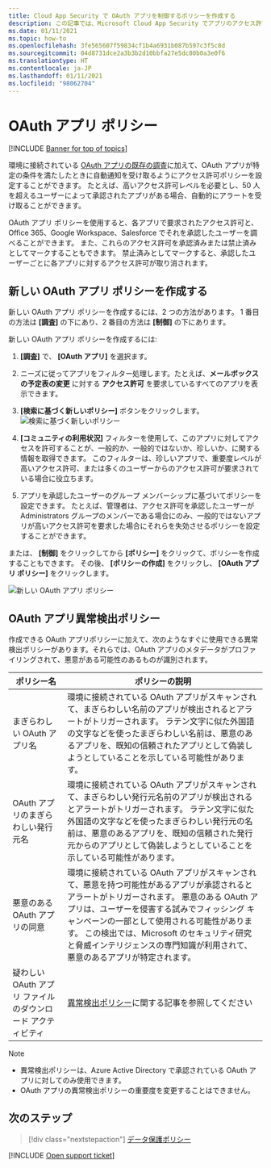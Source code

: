 ```yaml
---
title: Cloud App Security で OAuth アプリを制御するポリシーを作成する
description: この記事では、Microsoft Cloud App Security でアプリのアクセス許可ポリシーを作成して使用する手順について説明します。
ms.date: 01/11/2021
ms.topic: how-to
ms.openlocfilehash: 3fe565607f59834cf1b4a6931b087b597c3f5c8d
ms.sourcegitcommit: 04d8731dce2a3b3b2d10bbfa27e5dc80b0a3e0f6
ms.translationtype: HT
ms.contentlocale: ja-JP
ms.lasthandoff: 01/11/2021
ms.locfileid: "98062704"
---
```

# <a name="oauth-app-policies"></a>OAuth アプリ ポリシー

[!INCLUDE [Banner for top of topics](includes/banner.md)]

環境に接続されている [OAuth アプリの既存の調査](manage-app-permissions.md)に加えて、OAuth アプリが特定の条件を満たしたときに自動通知を受け取るようにアクセス許可ポリシーを設定することができます。 たとえば、高いアクセス許可レベルを必要とし、50 人を超えるユーザーによって承認されたアプリがある場合、自動的にアラートを受け取ることができます。

OAuth アプリ ポリシーを使用すると、各アプリで要求されたアクセス許可と、Office 365、Google Workspace、Salesforce でそれを承認したユーザーを調べることができます。 また、これらのアクセス許可を承認済みまたは禁止済みとしてマークすることもできます。 禁止済みとしてマークすると、承認したユーザーごとに各アプリに対するアクセス許可が取り消されます。

## <a name="create-a-new-oauth-app-policy"></a>新しい OAuth アプリ ポリシーを作成する

新しい OAuth アプリ ポリシーを作成するには、2 つの方法があります。 1 番目の方法は **[調査]** の下にあり、2 番目の方法は **[制御]** の下にあります。

新しい OAuth アプリ ポリシーを作成するには:

1. **[調査]** で、 **[OAuth アプリ]** を選択ます。

1. ニーズに従ってアプリをフィルター処理します。たとえば、**メールボックスの予定表の変更** に対する **アクセス許可** を要求しているすべてのアプリを表示できます。
1. **[検索に基づく新しいポリシー]** ボタンをクリックします。
    ![検索に基づく新しいポリシー](media/app-permissions-filter.png)
1. **[コミュニティの利用状況]** フィルターを使用して、このアプリに対してアクセスを許可することが、一般的か、一般的ではないか、珍しいか、に関する情報を取得できます。 このフィルターは、珍しいアプリで、重要度レベルが高いアクセス許可、または多くのユーザーからのアクセス許可が要求されている場合に役立ちます。
1. アプリを承認したユーザーのグループ メンバーシップに基づいてポリシーを設定できます。 たとえば、管理者は、アクセス許可を承認したユーザーが Administrators グループのメンバーである場合にのみ、一般的ではないアプリが高いアクセス許可を要求した場合にそれらを失効させるポリシーを設定することができます。

または、 **[制御]** をクリックしてから **[ポリシー]** をクリックて、ポリシーを作成することもできます。 その後、 **[ポリシーの作成]** をクリックし、 **[OAuth アプリ ポリシー]** をクリックします。

   ![新しい OAuth アプリ ポリシー](media/app-permissions-policy.png)

## <a name="oauth-app-anomaly-detection-policies"></a>OAuth アプリ異常検出ポリシー

作成できる OAuth アプリポリシーに加えて、次のようなすぐに使用できる異常検出ポリシーがあります。それらでは、OAuth アプリのメタデータがプロファイリングされて、悪意がある可能性のあるものが識別されます。

| ポリシー名 | ポリシーの説明 |
| --- | --- |
| まぎらわしい OAuth アプリ名 | 環境に接続されている OAuth アプリがスキャンされて、まぎらわしい名前のアプリが検出されるとアラートがトリガーされます。 ラテン文字に似た外国語の文字などを使ったまぎらわしい名前は、悪意のあるアプリを、既知の信頼されたアプリとして偽装しようとしていることを示している可能性があります。 |
| OAuth アプリのまぎらわしい発行元名 | 環境に接続されている OAuth アプリがスキャンされて、まぎらわしい発行元名前のアプリが検出されるとアラートがトリガーされます。 ラテン文字に似た外国語の文字などを使ったまぎらわしい発行元の名前は、悪意のあるアプリを、既知の信頼された発行元からのアプリとして偽装しようとしていることを示している可能性があります。 |
| 悪意のある OAuth アプリの同意 | 環境に接続されている OAuth アプリがスキャンされて、悪意を持つ可能性があるアプリが承認されるとアラートがトリガーされます。 悪意のある OAuth アプリは、ユーザーを侵害する試みでフィッシング キャンペーンの一部として使用される可能性があります。 この検出では、Microsoft のセキュリティ研究と脅威インテリジェンスの専門知識が利用されて、悪意のあるアプリが特定されます。 |
| 疑わしい OAuth アプリ ファイルのダウンロード アクティビティ | [異常検出ポリシー](anomaly-detection-policy.md#suspicious-oauth-app-file-download-activities)に関する記事を参照してください |

<!--
| OAuth apps authorized by external users | Scans OAuth apps connected to your environment and triggers an alert when an app was authorized by an external user. |
| OAuth apps with high permissions and rare community use – Google | Scans OAuth apps connected to your environment and triggers an alert for apps with high permissions and rare community use in Google. |
| OAuth apps with high permissions and rare community use – Office | Scans OAuth apps connected to your environment and triggers an alert for apps with high permissions and rare community use in Office. |
| OAuth apps with rare community use - Salesforce | Scans OAuth apps connected to your environment and triggers an alert for apps with rare community use in Salesforce. |
-->

> [!NOTE]
>
> - 異常検出ポリシーは、Azure Active Directory で承認されている OAuth アプリに対してのみ使用できます。
> - OAuth アプリの異常検出ポリシーの重要度を変更することはできません。

## <a name="next-steps"></a>次のステップ

> [!div class="nextstepaction"]
> [データ保護ポリシー](data-protection-policies.md)

[!INCLUDE [Open support ticket](includes/support.md)]

